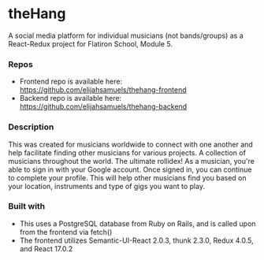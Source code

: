 # theHang
A social media platform for individual musicians (not bands/groups)  as a React-Redux project for Flatiron School, Module 5.

### Repos
- Frontend repo is available here: https://github.com/elijahsamuels/thehang-frontend
- Backend repo is available here: https://github.com/elijahsamuels/thehang-backend

### Description
This was created for musicians worldwide to connect with one another and help facilitate finding other musicians for various projects. A collection of musicians throughout the world. The ultimate rollidex!
As a musician, you're able to sign in with your Google account. Once signed in, you can continue to complete your profile. This will help other musicians find you based on your location, instruments and type of gigs you want to play.

### Built with
- This uses a PostgreSQL database from Ruby on Rails, and is called upon from the frontend via fetch()
- The frontend utilizes Semantic-UI-React 2.0.3, thunk 2.3.0, Redux 4.0.5, and React 17.0.2
